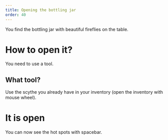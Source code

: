 ```yaml
---
title: Opening the bottling jar
order: 40
---
```


You find the bottling jar with beautiful fireflies on the table.

# How to open it?
You need to use a tool.

## What tool?
Use the scythe you already have in your inventory (open the inventory with mouse wheel).

# It is open
You can now see the hot spots with spacebar.
